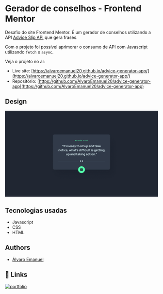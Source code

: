 
# Gerador de conselhos - Frontend Mentor

Desafio do site Frontend Mentor. É um gerador de conselhos utilizando a API [Advice Slip API](https://api.adviceslip.com) que gera frases.

Com o projeto foi possível aprimorar o consumo de API com Javascript utilizando `fetch` e `async`.

Veja o projeto no ar:
- Live site: [https://alvaroemanuel20.github.io/advice-generator-app/](https://alvaroemanuel20.github.io/advice-generator-app/)
- Repositório: [https://github.com/AlvaroEmanuel20/advice-generator-app](https://github.com/AlvaroEmanuel20/advice-generator-app)
## Design

![Generate Advice APP](./design/desktop-design.jpg)


## Tecnologias usadas

- Javascript 
- CSS
- HTML


## Authors

- [Álvaro Emanuel](https://www.github.com/AlvaroEmanuel20)


## 🔗 Links
[![portfolio](https://img.shields.io/badge/my_portfolio-000?style=for-the-badge&logo=ko-fi&logoColor=white)](https://alvaroemanuel.com)
